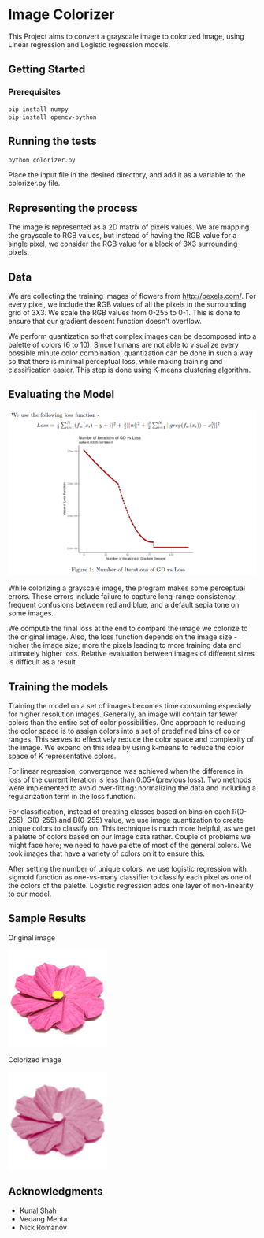 # Image Colorizer

This Project aims to convert a grayscale image to colorized image, using Linear regression and Logistic regression models.

## Getting Started

### Prerequisites

```
pip install numpy
pip install opencv-python
```

## Running the tests

```
python colorizer.py
```
Place the input file in the desired directory, and add it as a variable to the colorizer.py file.

## Representing the process

The image is represented as a 2D matrix of pixels values. We are mapping the grayscale to RGB values, but instead of having the RGB value for a single pixel, we consider the RGB value for a block of 3X3 surrounding pixels.

## Data

We are collecting the training images of flowers from http://pexels.com/. For every pixel, we include the RGB values of all the pixels in the surrounding grid of 3X3. We scale the RGB values from 0-255 to 0-1. This is done to ensure that our gradient descent function doesn't overflow.

We perform quantization so that complex images can be decomposed into a palette of colors (6 to 10). Since humans are not able to visualize every possible minute color combination, quantization can be done in such a way so that there is minimal perceptual loss, while making training and classification easier. This step is done using K-means clustering algorithm.

## Evaluating the Model

![Alt text](loss_function.png?raw=true "Loss Function")

While colorizing a grayscale image, the program makes some perceptual errors. These errors include failure to capture long-range consistency, frequent confusions between red and blue, and a default sepia tone on some images.

We compute the final loss at the end to compare the image we colorize to the original image. Also, the loss function depends on the image size - higher the image size; more the pixels leading to more training data and ultimately higher loss. Relative evaluation between images of different sizes is difficult as a result.

## Training the models

Training the model on a set of images becomes time consuming especially for higher resolution images. Generally, an image will contain far fewer colors than the entire set of color possibilities. One approach to reducing the color space is to assign colors into a set of predefined bins of color ranges. This serves to effectively reduce the color space and complexity of the image. We expand on this idea by using k-means to reduce the color space of K representative colors.

For linear regression, convergence was achieved when the difference in loss of the current iteration is less than 0.05*(previous loss). Two methods were implemented to avoid over-fitting: normalizing the data and including a regularization term in the loss function.

For classification, instead of creating classes based on bins on each R(0-255), G(0-255) and B(0-255) value, we use image quantization to create unique colors to classify on. This technique is much more helpful, as we get a palette of colors based on our image data rather.  Couple of problems we might face here; we need to have palette of most of the general colors. We took images that have a variety of colors on it to ensure this.

After setting the number of unique colors, we use logistic regression with sigmoid function as one-vs-many classifier to classify each pixel as one of the colors of the palette. Logistic regression adds one layer of non-linearity to our model.

## Sample Results

Original image

![Alt text](2.jpg?raw=true "Original Image")

Colorized image

![Alt text](2_c.png?raw=true "Colorized Image")


## Acknowledgments

* Kunal Shah
* Vedang Mehta
* Nick Romanov
